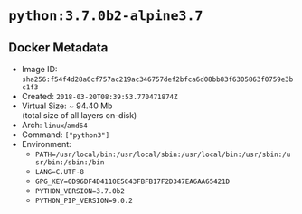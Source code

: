 # `python:3.7.0b2-alpine3.7`

## Docker Metadata

- Image ID: `sha256:f54f4d28a6cf757ac219ac346757def2bfca6d08bb83f6305863f0759e3bc1f3`
- Created: `2018-03-20T08:39:53.770471874Z`
- Virtual Size: ~ 94.40 Mb  
  (total size of all layers on-disk)
- Arch: `linux`/`amd64`
- Command: `["python3"]`
- Environment:
  - `PATH=/usr/local/bin:/usr/local/sbin:/usr/local/bin:/usr/sbin:/usr/bin:/sbin:/bin`
  - `LANG=C.UTF-8`
  - `GPG_KEY=0D96DF4D4110E5C43FBFB17F2D347EA6AA65421D`
  - `PYTHON_VERSION=3.7.0b2`
  - `PYTHON_PIP_VERSION=9.0.2`
